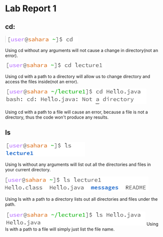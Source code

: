 # Lab Report 1

## cd:

![Image](cd1.png)

Using cd without any arguments will not cause a change in directory(not an error).

![Image](cd2.png)

Using cd with a path to a directory will allow us to change directory and access the files inside(not an error).

![Image](cd3.png)

Using cd with a path to a file will cause an error, because a file is not a directory, thus the code won't produce any results.

## ls

![Image](ls1.png)

Using ls without any arguments will list out all the directories and files in your current directory.

![Image](ls2.png)

Using ls with a path to a directory lists out all directories and files under the path.

![Image](ls3.png)
Using ls with a path to a file will simply just list the file name.
